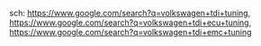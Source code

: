 sch: https://www.google.com/search?q=volkswagen+tdi+tuning, https://www.google.com/search?q=volkswagen+tdi+ecu+tuning, https://www.google.com/search?q=volkswagen+tdi+emc+tuning
